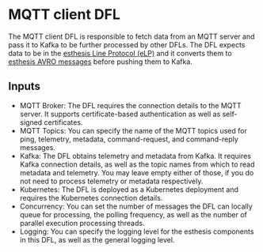 # MQTT client DFL

The MQTT client DFL is responsible to fetch data from an MQTT server and pass it to Kafka to be further processed
by other DFLs. The DFL expects data to be in the [esthesis Line Protocol (eLP)](esthesis-line-protocol.md) and
it converts them to [esthesis AVRO messages](avro-support.md) before pushing them to Kafka.

## Inputs

- MQTT Broker: The DFL requires the connection details to the MQTT server. It supports certificate-based authentication
as well as self-signed certificates.
- MQTT Topics: You can specify the name of the MQTT topics used for ping, telemetry, metadata, command-request, and
command-reply messages.
- Kafka: The DFL obtains telemetry and metadata from Kafka. It requires Kafka connection details, as well as the topic
  names from which to read metadata and telemetry. You may leave empty either of those, if you do not need to process
  telemetry or metadata respectively.
- Kubernetes: The DFL is deployed as a Kubernetes deployment and requires the Kubernetes connection details.
- Concurrency: You can set the number of messages the DFL can locally queue for processing, the polling frequency, as
  well as the number of parallel execution processing threads.
- Logging: You can specify the logging level for the esthesis components in this DFL, as well as the general logging
  level.